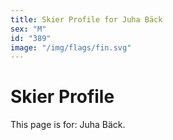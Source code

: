 ```yaml
---
title: Skier Profile for Juha Bäck
sex: "M"
id: "389"
image: "/img/flags/fin.svg" 
---
```


# Skier Profile

This page is for: Juha Bäck.
    